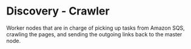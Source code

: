 # Discovery - Crawler
Worker nodes that are in charge of picking up tasks from Amazon SQS, crawling the pages, and sending the outgoing links back to the master node.

